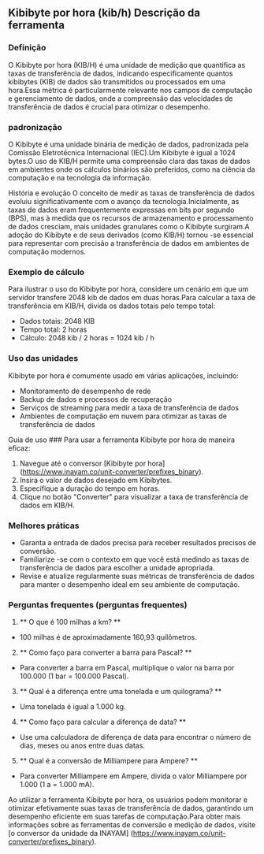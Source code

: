 ## Kibibyte por hora (kib/h) Descrição da ferramenta

### Definição
O Kibibyte por hora (KIB/H) é uma unidade de medição que quantifica as taxas de transferência de dados, indicando especificamente quantos kibibytes (KIB) de dados são transmitidos ou processados ​​em uma hora.Essa métrica é particularmente relevante nos campos de computação e gerenciamento de dados, onde a compreensão das velocidades de transferência de dados é crucial para otimizar o desempenho.

### padronização
O Kibibyte é uma unidade binária de medição de dados, padronizada pela Comissão Eletrotécnica Internacional (IEC).Um Kibibyte é igual a 1024 bytes.O uso de KIB/H permite uma compreensão clara das taxas de dados em ambientes onde os cálculos binários são preferidos, como na ciência da computação e na tecnologia da informação.

História e evolução
O conceito de medir as taxas de transferência de dados evoluiu significativamente com o avanço da tecnologia.Inicialmente, as taxas de dados eram frequentemente expressas em bits por segundo (BPS), mas à medida que os recursos de armazenamento e processamento de dados cresciam, mais unidades granulares como o Kibibyte surgiram.A adoção do Kibibyte e de seus derivados (como KIB/H) tornou -se essencial para representar com precisão a transferência de dados em ambientes de computação modernos.

### Exemplo de cálculo
Para ilustrar o uso do Kibibyte por hora, considere um cenário em que um servidor transfere 2048 kib de dados em duas horas.Para calcular a taxa de transferência em KIB/H, divida os dados totais pelo tempo total:
- Dados totais: 2048 KIB
- Tempo total: 2 horas
- Cálculo: 2048 kib / 2 horas = 1024 kib / h

### Uso das unidades
Kibibyte por hora é comumente usado em várias aplicações, incluindo:
- Monitoramento de desempenho de rede
- Backup de dados e processos de recuperação
- Serviços de streaming para medir a taxa de transferência de dados
- Ambientes de computação em nuvem para otimizar as taxas de transferência de dados

Guia de uso ###
Para usar a ferramenta Kibibyte por hora de maneira eficaz:
1. Navegue até o conversor [Kibibyte por hora] (https://www.inayam.co/unit-converter/prefixes_binary).
2. Insira o valor de dados desejado em Kibibytes.
3. Especifique a duração do tempo em horas.
4. Clique no botão "Converter" para visualizar a taxa de transferência de dados em KIB/H.

### Melhores práticas
- Garanta a entrada de dados precisa para receber resultados precisos de conversão.
- Familiarize -se com o contexto em que você está medindo as taxas de transferência de dados para escolher a unidade apropriada.
- Revise e atualize regularmente suas métricas de transferência de dados para manter o desempenho ideal em seu ambiente de computação.

### Perguntas frequentes (perguntas frequentes)

1. ** O que é 100 milhas a km? **
- 100 milhas é de aproximadamente 160,93 quilômetros.

2. ** Como faço para converter a barra para Pascal? **
- Para converter a barra em Pascal, multiplique o valor na barra por 100.000 (1 bar = 100.000 Pascal).

3. ** Qual é a diferença entre uma tonelada e um quilograma? **
- Uma tonelada é igual a 1.000 kg.

4. ** Como faço para calcular a diferença de data? **
- Use uma calculadora de diferença de data para encontrar o número de dias, meses ou anos entre duas datas.

5. ** Qual é a conversão de Milliampere para Ampere? **
- Para converter Milliampere em Ampere, divida o valor Milliampere por 1.000 (1 a = 1.000 mA).

Ao utilizar a ferramenta Kibibyte por hora, os usuários podem monitorar e otimizar efetivamente suas taxas de transferência de dados, garantindo um desempenho eficiente em suas tarefas de computação.Para obter mais informações sobre as ferramentas de conversão e medição de dados, visite [o conversor da unidade da INAYAM] (https://www.inayam.co/unit-converter/prefixes_binary).